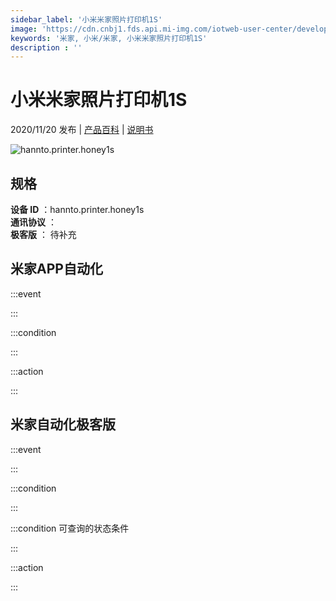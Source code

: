 ```yaml
---
sidebar_label: '小米米家照片打印机1S'
image: 'https://cdn.cnbj1.fds.api.mi-img.com/iotweb-user-center/developer_1679047767600OyKCFGAH.png?GalaxyAccessKeyId=AKVGLQWBOVIRQ3XLEW&Expires=9223372036854775807&Signature=vt5ejsen8+3Vaoe2orDUETv1lvA='
keywords: '米家, 小米/米家, 小米米家照片打印机1S'
description : ''
---
```

# 小米米家照片打印机1S

2020/11/20 发布 | [产品百科](https://home.mi.com/webapp/content/baike/product/index.html?model=hannto.printer.honey1s/) | [说明书](https://home.mi.com/views/introduction.html?model=hannto.printer.honey1s&region=cn)

![hannto.printer.honey1s](https://cdn.cnbj1.fds.api.mi-img.com/iotweb-user-center/developer_1679047767600OyKCFGAH.png?GalaxyAccessKeyId=AKVGLQWBOVIRQ3XLEW&Expires=9223372036854775807&Signature=vt5ejsen8+3Vaoe2orDUETv1lvA=)

## 规格  
> 
**设备 ID** ：hannto.printer.honey1s  
**通讯协议** ：  
**极客版**  ： 待补充 


## 米家APP自动化  

:::event  

:::

:::condition  

:::

:::action   

:::

## 米家自动化极客版  

:::event  

:::

:::condition  

:::

:::condition 可查询的状态条件  

:::

:::action  

:::

        
